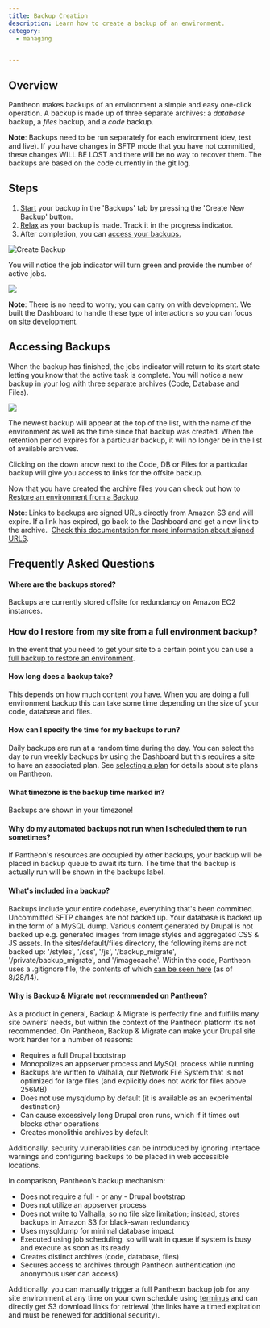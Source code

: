 ```yaml
---
title: Backup Creation
description: Learn how to create a backup of an environment.
category:
  - managing


---
```



## Overview
Pantheon makes backups of an environment a simple and easy one-click operation. A backup is made up of three separate archives: a _database_ backup, a _files_ backup, and a _code_ backup.

**Note**: Backups need to be run separately for each environment (dev, test and live). If you have changes in SFTP mode that you have not committed, these changes WILL BE LOST and there will be no way to recover them. The backups are based on the code currently in the git log.

## Steps

1. [Start](/documentation/getting-started/backup-creation/-creating-a-backup#start-backup) your backup in the 'Backups' tab by pressing the 'Create New Backup' button.
2. [Relax](/documentation/getting-started/backup-creation/-creating-a-backup#relax) as your backup is made. Track it in the progress indicator.
3. After completion, you can [access your backups.](/documentation/getting-started/backup-creation/-creating-a-backup#access)

![Create Backup](https://pantheon-systems.desk.com/customer/portal/attachments/305275)

You will notice the job indicator will turn green and provide the number of active jobs.

![](https://pantheon-systems.desk.com/customer/portal/attachments/305276)

**Note**: There is no need to worry; you can carry on with development. We built the Dashboard to handle these type of interactions so you can focus on site development.

## Accessing Backups  
When the backup has finished, the jobs indicator will return to its start state letting you know that the active task is complete. You will notice a new backup in your log with three separate archives (Code, Database and Files). 

![](https://pantheon-systems.desk.com/customer/portal/attachments/305286)

The newest backup will appear at the top of the list, with the name of the environment as well as the time since that backup was created. When the retention period expires for a particular backup, it will no longer be in the list of available archives.  


Clicking on the down arrow next to the Code, DB or Files for a particular backup will give you access to links for the offsite backup.

Now that you have created the archive files you can check out how to [Restore an environment from a Backup](/documentation/howto/restoring-an-environment-from-a-backup/-restoring-an-environment-from-a-backup).

**Note**: Links to backups are signed URLs directly from Amazon S3 and will expire. If a link has expired, go back to the Dashboard and get a new link to the archive.  [Check this documentation for more information about signed URLS](http://stackoverflow.com/a/4649553).

## Frequently Asked Questions

#### Where are the backups stored? 

Backups are currently stored offsite for redundancy on Amazon EC2 instances.

### How do I restore from my site from a full environment backup? 

In the event that you need to get your site to a certain point you can use a [full backup to restore an environment](/documentation/howto/restoring-an-environment-from-a-backup/-restoring-an-environment-from-a-backup).

#### How long does a backup take? 

This depends on how much content you have. When you are doing a full environment backup this can take some time depending on the size of your code, database and files.

#### How can I specify the time for my backups to run?

Daily backups are run at a random time during the day. You can select the day to run weekly backups by using the Dashboard but this requires a site to have an associated plan. See [selecting a plan](/documentation/howto/selecting-a-plan/) for details about site plans on Pantheon.

#### What timezone is the backup time marked in?

Backups are shown in your timezone!

#### Why do my automated backups not run when I scheduled them to run sometimes?

If Pantheon's resources are occupied by other backups, your backup will be placed in backup queue to await its turn. The time that the backup is actually run will be shown in the backups label.

#### What's included in a backup?

Backups include your entire codebase, everything that's been committed. Uncommitted SFTP changes are not backed up. Your database is backed up in the form of a MySQL dump. Various content generated by Drupal is not backed up e.g. generated images from image styles and aggregated CSS & JS assets. In the sites/default/files directory, the following items are not backed up: '/styles', '/css', '/js', '/backup\_migrate', '/private/backup\_migrate', and '/imagecache'. Within the code, Pantheon uses a .gitignore file, the contents of which [can be seen here](https://www.evernote.com/shard/s404/sh/69b56b77-34b2-4f77-aea2-bb05d6d99614/2f07255a0da933f59b6480d16d807290) (as of 8/28/14). 

#### Why is Backup & Migrate not recommended on Pantheon?

As a product in general, Backup & Migrate is perfectly fine and fulfills many site owners’ needs, but within the context of the Pantheon platform it’s not recommended. On Pantheon, ​​Backup & Migrate can make your Drupal site work harder for a number of reasons:

- Requires a full Drupal bootstrap
- Monopolizes an appserver process and MySQL process while running
- Backups are written to Valhalla, our Network File System that is not optimized for large files (and explicitly does not work for files above 256MB)
- Does not use mysqldump by default (it is available as an experimental destination)
- Can cause excessively long Drupal cron runs, which if it times out blocks other operations
- Creates monolithic archives by default

Additionally, security vulnerabilities can be introduced by ignoring interface warnings and configuring backups to be placed in web accessible locations.

In comparison, Pantheon’s backup mechanism:

- Does not require a full - or any - Drupal bootstrap
- Does not utilize an appserver process
- Does not write to Valhalla, so no file size limitation; instead, stores backups in Amazon S3 for black-swan redundancy
- Uses mysqldump for minimal database impact
- Executed using job scheduling, so will wait in queue if system is busy and execute as soon as its ready
- Creates distinct archives (code, database, files)
- Secures access to archives through Pantheon authentication (no anonymous user can access)

Additionally, you can manually trigger a full Pantheon backup job for any site environment at any time on your own schedule using [terminus](https://github.com/pantheon-systems/terminus) and can directly get S3 download links for retrieval (the links have a timed expiration and must be renewed for additional security).
